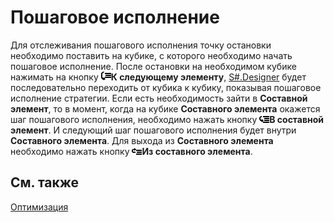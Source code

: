 # Пошаговое исполнение

Для отслеживания пошагового исполнения точку остановки необходимо поставить на кубике, с которого необходимо начать пошаговое исполнение. После остановки на необходимом кубике нажимать на кнопку ![Designer Debug 03](../images/Designer_Debug_03.png)**К следующему элементу**, [S\#.Designer](Designer.md) будет последовательно переходить от кубика к кубику, показывая пошаговое исполнение стратегии. Если есть необходимость зайти в **Составной элемент**, то в момент, когда на кубике **Составного элемента** окажется шаг пошагового исполнения, необходимо нажать кнопку ![Designer Debug 04](../images/Designer_Debug_04.png)**В составной элемент**. И следующий шаг пошагового исполнения будет внутри **Составного элемента**. Для выхода из **Составного элемента** необходимо нажать кнопку ![Designer Debug 05](../images/Designer_Debug_05.png)**Из составного элемента**. 

## См. также

[Оптимизация](Designer_Optimization.md)
